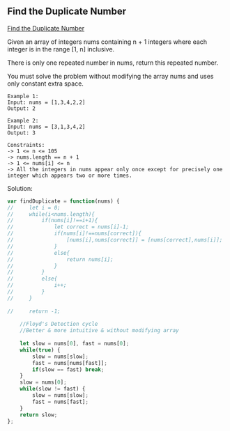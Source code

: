 ## Find the Duplicate Number
[ Find the Duplicate Number ](https://leetcode.com/problems/find-the-duplicate-number/)

Given an array of integers nums containing n + 1 integers where each integer is in the range [1, n] inclusive.

There is only one repeated number in nums, return this repeated number.

You must solve the problem without modifying the array nums and uses only constant extra space.

```
Example 1:
Input: nums = [1,3,4,2,2]
Output: 2

Example 2:
Input: nums = [3,1,3,4,2]
Output: 3

Constraints:
-> 1 <= n <= 105
-> nums.length == n + 1
-> 1 <= nums[i] <= n
-> All the integers in nums appear only once except for precisely one integer which appears two or more times.
```

Solution:
```js
var findDuplicate = function(nums) {
//     let i = 0;
//     while(i<nums.length){
//         if(nums[i]!==i+1){
//             let correct = nums[i]-1;
//             if(nums[i]!==nums[correct]){
//                 [nums[i],nums[correct]] = [nums[correct],nums[i]];
//             }
//             else{
//                 return nums[i];
//             }
//         }
//         else{
//             i++;
//         }
//     }
   
//     return -1;  
    
    //Floyd's Detection cycle
    //Better & more intuitive & without modifying array
    
    let slow = nums[0], fast = nums[0];
    while(true) {
        slow = nums[slow];
        fast = nums[nums[fast]];
        if(slow == fast) break;
    }
    slow = nums[0];
    while(slow != fast) {
        slow = nums[slow];
        fast = nums[fast];
    }
    return slow;
};
```
